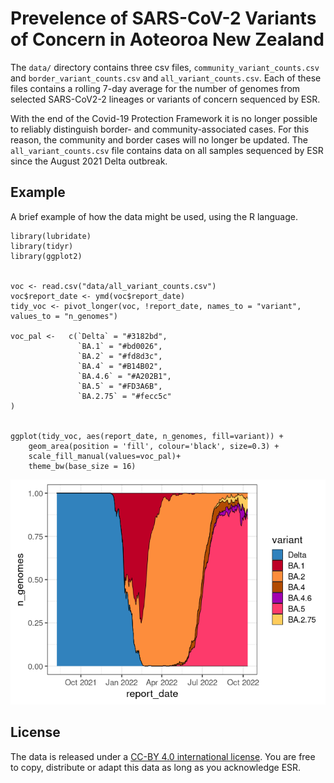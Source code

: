 
# Prevelence of SARS-CoV-2 Variants of Concern in Aoteoroa New Zealand

The `data/` directory contains three csv files, `community_variant_counts.csv` and `border_variant_counts.csv` and `all_variant_counts.csv`. Each of these files contains a rolling 7-day average for the number of genomes from selected SARS-CoV2-2 lineages or variants of concern sequenced by ESR.

With the end of the Covid-19 Protection Framework it is no longer possible to reliably distinguish border- and community-associated cases. For this reason, the community and border cases will no longer be updated. The `all_variant_counts.csv` file contains data on all samples sequenced by ESR since the August 2021 Delta outbreak.

## Example

A brief example of how the data might be used, using the R language.

``` {.r}
library(lubridate)
library(tidyr)
library(ggplot2)


voc <- read.csv("data/all_variant_counts.csv")
voc$report_date <- ymd(voc$report_date)
tidy_voc <- pivot_longer(voc, !report_date, names_to = "variant", values_to = "n_genomes")

voc_pal <-   c(`Delta` = "#3182bd", 
               `BA.1` = "#bd0026", 
               `BA.2` = "#fd8d3c", 
               `BA.4` = "#B14B02",
               `BA.4.6` = "#A202B1",
               `BA.5` = "#FD3A6B",
               `BA.2.75` = "#fecc5c"
)


ggplot(tidy_voc, aes(report_date, n_genomes, fill=variant)) + 
    geom_area(position = 'fill', colour='black', size=0.3) +
    scale_fill_manual(values=voc_pal)+
    theme_bw(base_size = 16)  
```

![](images/plot-1.png)

## License

The data is released under a [CC-BY 4.0 international license](https://creativecommons.org/licenses/by/4.0/). You are free to copy, distribute or adapt this data as long as you acknowledge ESR.

